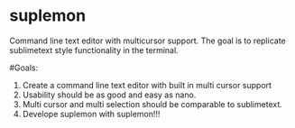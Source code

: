 suplemon
========

Command line text editor with multicursor support. The goal is to replicate sublimetext style functionality in the terminal.

#Goals:
1. Create a command line text editor with built in multi cursor support
2. Usability should be as good and easy as nano.
3. Multi cursor and multi selection should be comparable to sublimetext.
4. Develope suplemon with suplemon!!!